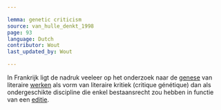 ```yaml
---

lemma: genetic criticism
source: van_hulle_denkt_1998
page: 93
language: Dutch
contributor: Wout
last_updated_by: Wout

---
```


In Frankrijk ligt de nadruk veeleer op het onderzoek naar de [genese](genesis.html) van literaire [werken](work.html) als vorm van literaire kritiek (critique génétique) dan als ondergeschikte discipline die enkel bestaansrecht zou hebben in functie van een [editie](editionScholarly.html).
